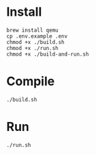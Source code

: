 # Install
```
brew install qemu
cp .env.example .env
chmod +x ./build.sh
chmod +x ./run.sh
chmod +x ./build-and-run.sh
```

# Compile
```
./build.sh
```

# Run
```
./run.sh
```
